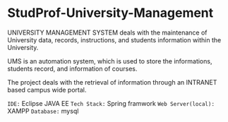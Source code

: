 # StudProf-University-Management


UNIVERSITY MANAGEMENT SYSTEM deals with the
maintenance of University data, records, instructions, and
students information within the University.

UMS is an automation system, which is used to store the
informations, students record, and information of courses.

The project deals with the retrieval of information through an
INTRANET based campus wide portal.

`IDE:` Eclipse JAVA EE
`Tech Stack:` Spring framwork
`Web Server(local):` XAMPP
`Database:` mysql
